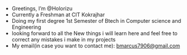 - Greetings, I’m @Holorizu
- Currently a Freshman at CIT Kokrajhar
- Doing my first degree 1st Semester of Btech in Computer science and Engineering
- looking forward to all the New things i will learn here and feel free to correct any mistakes i make in my projects
- My email(in case you want to contact me): bmarcus7906@gmail.com
